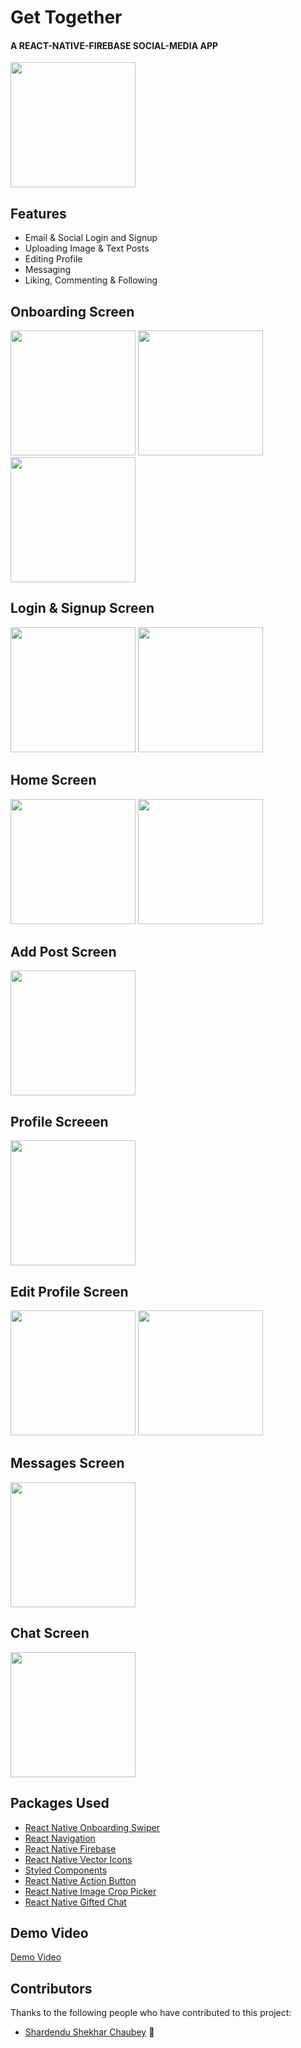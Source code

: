 
# Get Together

#### A REACT-NATIVE-FIREBASE SOCIAL-MEDIA APP

<img src="https://github.com/ayushg03/gettogether/blob/master/assets/rn-social-logo.png" width="200" />

## Features

- Email & Social Login and Signup
- Uploading Image & Text Posts
- Editing Profile
- Messaging
- Liking, Commenting & Following

## Onboarding Screen
<p align="left">
<img src="https://github.com/ayushg03/gettogether/blob/master/assets/Picture1.png" width="200" display="inline" />
   
<img src="https://github.com/ayushg03/gettogether/blob/master/assets/Picture2.png" width="200" display="inline"/>
   
<img src="https://github.com/ayushg03/gettogether/blob/master/assets/Picture3.png" width="200" display="inline" />
</p>


## Login & Signup Screen
<p float="left">
<img src="https://github.com/ayushg03/gettogether/blob/master/assets/Picture4.png" width="200" display="inline" />
<img src="https://github.com/ayushg03/gettogether/blob/master/assets/Picture5.png" width="200" display="inline"/>
</p>

## Home Screen
<p float="left">
<img src="https://github.com/ayushg03/gettogether/blob/master/assets/Picture6.png" width="200" display="inline" />
<img src="https://github.com/ayushg03/gettogether/blob/master/assets/Picture7.png" width="200" display="inline"/>
</p>

## Add Post Screen
<p float="left">
<img src="https://github.com/ayushg03/gettogether/blob/master/assets/Picture8.png" width="200" display="inline" />
</p>

## Profile Screeen
<p float="left">
<img src="https://github.com/ayushg03/gettogether/blob/master/assets/Picture9.png" width="200" display="inline" />
</p>

## Edit Profile Screen
<p float="left">
<img src="https://github.com/ayushg03/gettogether/blob/master/assets/Picture10.png" width="200" display="inline" />
<img src="https://github.com/ayushg03/gettogether/blob/master/assets/Picture11.png" width="200" display="inline" />
</p>

## Messages Screen
<p float="left">
<img src="https://github.com/ayushg03/gettogether/blob/master/assets/Picture12.png" width="200" display="inline" />
</p>

## Chat Screen
<p float="left">
<img src="https://github.com/ayushg03/gettogether/blob/master/assets/Picture13.png" width="200" display="inline" />
</p>


## Packages Used

 - [React Native Onboarding Swiper](https://github.com/jfilter/react-native-onboarding-swiper)
 - [React Navigation](https://reactnavigation.org/)
 - [React Native Firebase ](https://rnfirebase.io/)
 - [React Native Vector Icons](https://github.com/oblador/react-native-vector-icons)
 - [Styled Components](https://styled-components.com/)
 - [React Native Action Button ](https://github.com/mastermoo/react-native-action-button)
 - [React Native Image Crop Picker](https://github.com/ivpusic/react-native-image-crop-picker)
 - [React Native Gifted Chat ](https://github.com/FaridSafi/react-native-gifted-chat)



## Demo Video
[Demo Video](https://drive.google.com/file/d/1_1ET_AE63woYhzH6t1kR0kOy-y0Igkvx/view?usp=share_link)
  

## Contributors

Thanks to the following people who have contributed to this project:

* [Shardendu Shekhar Chaubey](https://github.com/Shardy30) 📖
